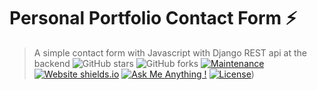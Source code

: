 # Personal Portfolio Contact Form ⚡️ 
> A simple contact form with Javascript with Django REST api at the backend
![GitHub stars](https://img.shields.io/github/stars/santoshrajkumar/santoshrajkumar.github.io) 
![GitHub forks](https://img.shields.io/github/forks/santoshrajkumar/santoshrajkumar.github.io)
[![Maintenance](https://img.shields.io/badge/maintained-yes-green.svg)](https://github.com/santoshrajkumar/santoshrajkumar.github.io/commits/master)
[![Website shields.io](https://img.shields.io/badge/website-up-yellow)](https://smrcontact.herokuapp.com/)
[![Ask Me Anything !](https://img.shields.io/badge/ask%20me-linkedin-1abc9c.svg)](https://www.linkedin.com/in/santosh-mohan-rajkumar-101180a3/)
[![License](http://img.shields.io/:license-mit-blue.svg?style=flat-square)](http://badges.mit-license.org))
